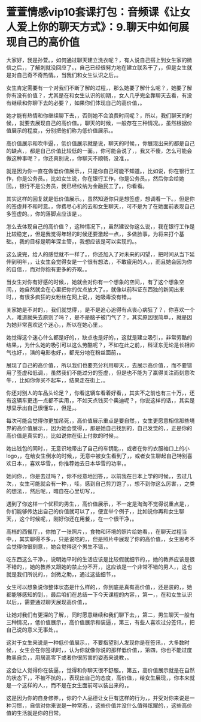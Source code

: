 # 萱萱情感vip10套课打包：音频课《让女人爱上你的聊天方式》：9.聊天中如何展现自己的高价值

大家好，我是孙萱。，如何通过聊天建立洗衣呢？，有人说自己搭上到女生家的微信之后，，了解刺就没回应了。，自己已经很努力地在建立联系干了，，但是女生就是对自己奇不奇热情。，当我们和女生认识之后，。

女生肯定需要有一个对我们不断了解的过程，，那么她要了解什么呢？，她要了解你有没有价值？，尤其是在和女生认识的初期，，女人几乎完全靠聊天去看，有没有继续和你聊下去的必要？，如果你们体现自己的高价值，。

她才能有热情和你继续聊下去，，否则她不会浪费时间呢？，所以，我们聊天的时候，，就要去展现自己的高价值。，聊天的时候，一般存在三种情况。，虽然根据价值展示的程度，，分别把他们称为低价值展示。。

高价值展示和吹牛逼，，低价值展示就是说，聊天的时候，，你展现出来的都是自己的缺点，，都是自己价值比较低的一面。，你可能会说了，，我又不傻，怎么可能会做这种事呢？，你还真别说，，你聊天不顺畅，没准，。

就是因为你一直在做低价值展示，，只是你自己可能不知道。，比如说，你在银行工作，你是公务员。，比如女生说，你在银行工作，你是公务员。，然后你会给她回。，银行不是公务员，我已经纹纳为金融民工了。，你看看。

其实这样的回复就是低价值展示。，虽然知道你只是想签虛，想调看一下。，但是你的签虛并不和时意。，你费尽心机的去和女生聊天，，可不是为了在她面前表现自己多签虚的。，你的落脚点应该是，。

怎么去体现自己的高价值？，这种情况下，，虽然建议你这么说，，我在银行工作是比较稳定，，但是我觉得年轻的时候还要激起一点，，多做脸事，为将来打个基础。，我的目标是明年深主管，，我想应该是可以实现的。。

这么说完，给人的感觉就不一样了。，你还加入了对未来的闪望，，把时间从当下延伸到明年，，让女生会觉得女是一个很有想法，，不敢疲用的人，，而且她会因为你的自信，，而对你抱有更多的齐取。。

当女生对你有好感的时候，，她就会对你有一个想象的空间，，有了这个想象空间，，她自然就会在心里把你的优点放大了。，就像以前科证东西独的新闻出来时，，有很多疯狂的女粉丝在网上说，，她吸毒没有错，。

关家她是不对的，，我们就觉得，，是不是追心追得有点丧心病狂了？，你喜欢一个人，难道就失去原则了吗？，是不是脑子被门气了？，其实原因很简单，，就是因为她非常喜欢这个迷心，，所以在她心里，。

她觉得这个迷心什么都是好的，，缺点也是好的，，这就是建立吸引，，非常劳酷的结果，，为什么她的吸引可以这么劳酷呢？，不如在此之前，，科证东无论是长相帅气也好，，演的电影也好，，都充分地在粉丝面前，。

展现了自己的高价值，，所以我们也要充分利用聊天，，去展示高价值，，而不要错用了签虚和低调，，虽然我们不能过分的签虚，，但是也不能为了赢得关注而刻意吹牛，，比如你你买不起车，，结果走在街上，。

你还对别人的车品头论足？，你看这辆车看着好看，，其实不之前也有三十万，，还有这辆车更违一点都不实用，，不如天点钱买个奥迪呢？，你说这样的话，，其实是想显示出自己很懂车，，但是，。

每次可能会觉得你更加吊死，，高价值展示重点是要自然，，女生更愿意相信那些境界的高价值展示，，因为她会觉得，，那是她自己找到的，自己发觉的，，正是你的高价值是真实的，，比如说你在街上付款的时候，。

她出钱包的同时，，无意识地带出了自己的车钥匙，，或者在你的衣服袖口上的小logo，，在给女生倒水的时候，，无意中被女生看到了，，或者女生聊起自己特别喜欢日本，，喜欢华雪，，你推荐她去日本华雪的功率，。

她问你，，你是去过吗？，你不经意地回答，，以前我在日本上学的时候，，去过几次，，女生可能就会有一种，，哇，感到自己剪刀饱了，，想不到你这么厉害，，之类的想法，，然后呢，，暗自在心里切写，。

遇到了你这样一个优积的男生，，高价值展示，，不一定是淘淘不觉得说重点是，，你们能够传达出自己的价值就可以了，，便宜举个例子，，比如说你再和女生聊天，，这个时候呢，，刚好你还在用餐，，在一个很干净，。

高档的西餐厅，，你拍了一张照片，，食物和环境的照片给她看，，在聊天过程当中，，其实聊得不多，，只是说吃的，，但是照片中展现了你的高价值，，女生思考不会觉得你很刻意，，她会觉得这个男生不错，。

吃东西这么干净，，说明她平时的生活应该是比较假就细节的，，她的教养应该是很不错的，，她的教养又跟她的禁止分不开，，这应该是一个非常不错的男人，，这也就是我们所说的，，剑微之助，，通过这些细节，。

女生可以想象说你整体状态是什么样的，，你到底是真有高价值，，还是装的，，她都能够感知的到，，最后咱们在总结一下今天课程的内容，，第一，，在和女生认识以后，，需要通过聊天展现高价值，。

让她对我们有更深的了解，，同时愿意继续和我们聊下去，，第二，男生聊天一般有三种情况，，低价值展示，，高价值展示和装逼，，第三，有些人喜欢过分签讯，，把自己说的意义无事处，。

这对于女生来说是一种低价值展示，，不要指望别人发现你是在签讯，，大多数时候，，女生会在你签讯时，，认为你就像你说的那样低价值，，第四，你也不能过度教奥自负，，用居高零下或者你很厉害的姿态来说教，。

这会让人觉得你在装逼，，觉得和你聊天很不舒服。，第五，高价值展示就是在自然的状态下，，不被不抗的，，表现出自己的态度，高价值，，给女生展现，，你本来就是一个这样的人，，而不是在女生面前可以装出来的，。

这是因为你的自身修养，，你的个人品德让女巨有这样的行为，，并受对你来说是一种习惯，，自信对你来说是一种常态，，这些价值并没什么值得炫耀的，，这些高价值的生活就是你的日常。

